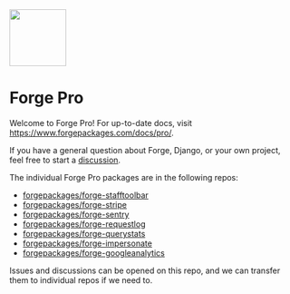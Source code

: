 <img src="https://user-images.githubusercontent.com/649496/170550576-689e9e61-c7f9-4a2e-b7db-231379f91598.png" width="100px">

# Forge Pro

Welcome to Forge Pro! For up-to-date docs, visit https://www.forgepackages.com/docs/pro/.

If you have a general question about Forge, Django, or your own project, feel free to start a [discussion](https://github.com/forgepackages/forge/discussions).

The individual Forge Pro packages are in the following repos:

- [forgepackages/forge-stafftoolbar](https://github.com/forgepackages/forge-stafftoolbar)
- [forgepackages/forge-stripe](https://github.com/forgepackages/forge-stripe)
- [forgepackages/forge-sentry](https://github.com/forgepackages/forge-sentry)
- [forgepackages/forge-requestlog](https://github.com/forgepackages/forge-requestlog)
- [forgepackages/forge-querystats](https://github.com/forgepackages/forge-querystats)
- [forgepackages/forge-impersonate](https://github.com/forgepackages/forge-impersonate)
- [forgepackages/forge-googleanalytics](https://github.com/forgepackages/forge-googleanalytics)

Issues and discussions can be opened on this repo, and we can transfer them to individual repos if we need to.
